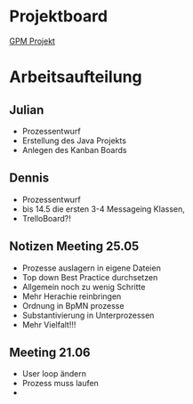 # Projektboard
[GPM Projekt](https://github.com/DennisHallerbach/GPM2020/projects/2)

# Arbeitsaufteilung

## Julian
- Prozessentwurf
- Erstellung des Java Projekts
- Anlegen des Kanban Boards

## Dennis
- Prozessentwurf 
- bis 14.5 die ersten 3-4 Messageing Klassen, 
- TrelloBoard?!


## Notizen Meeting 25.05
- Prozesse auslagern in eigene Dateien
- Top down Best Practice durchsetzen
- Allgemein noch zu wenig Schritte
- Mehr Herachie reinbringen
- Ordnung in BpMN prozesse
- Substantivierung in Unterprozessen
- Mehr Vielfalt!!!

## Meeting 21.06
- User loop ändern
- Prozess muss laufen
- 
